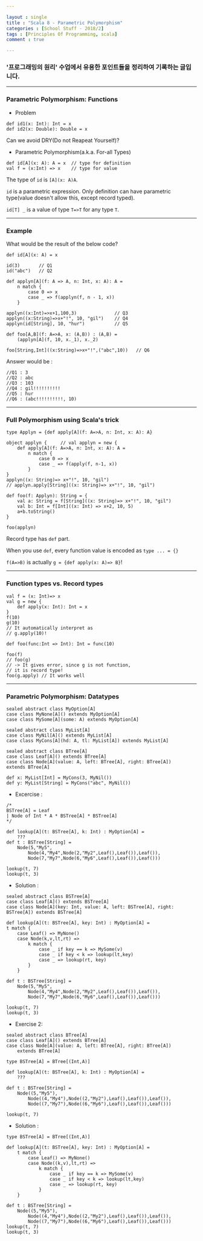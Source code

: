 ```yaml
---

layout : single
title : "Scala 8 - Parametric Polymorphism"
categories : [School Stuff - 2018/2]
tags : [Principles Of Programming, scala]
comment : true

---
```


### '프로그래밍의 원리' 수업에서 유용한 포인트들을 정리하여 기록하는 글입니다.

---

### Parametric Polymorphism: Functions

- Problem

~~~
def id1(x: Int): Int = x
def id2(x: Double): Double = x
~~~

Can we avoid DRY(Do not Reapeat Yourself)?

- Parametric Polymorphism(a.k.a. For-all Types)

~~~
def id[A](x: A): A = x	// type for definition
val f = (x:Int) => x	// type for value
~~~

The type of `id` is `[A](x: A)A`.

`id` is a parametric expression. Only definition can have parametric type(value doesn't allow this, except record typed).

`id[T] _` is a value of type `T=>T` for any type `T`.


---

### Example

What would be the result of the below code?

~~~
def id[A](x: A) = x

id(3)		// Q1
id("abc")	// Q2

def applyn[A](f: A => A, n: Int, x: A): A =
    n match {
        case 0 => x
        case _ => f(applyn(f, n - 1, x))
    }

applyn((x:Int)=>x+1,100,3) 				// Q3
applyn((x:String)=>x+"!", 10, "gil")	// Q4
applyn(id[String], 10, "hur")			// Q5

def foo[A,B](f: A=>A, x: (A,B)) : (A,B) =
    (applyn[A](f, 10, x._1), x._2)

foo[String,Int]((x:String)=>x+"!",("abc",10))	// Q6
~~~

Answer would be :

~~~
//Q1 : 3
//Q2 : abc
//Q3 : 103
//Q4 : gil!!!!!!!!!!
//Q5 : hur
//Q6 : (abc!!!!!!!!!!, 10)
~~~

---

### Full Polymorphism using Scala's trick

~~~
type Applyn = {def apply[A](f: A=>A, n: Int, x: A): A}

object applyn {		// val applyn = new {
	def apply[A](f: A=>A, n: Int, x: A): A =
		n match {
			case 0 => x
			case _ => f(apply(f, n-1, x))
		}
}
applyn((x: String)=> x+"!", 10, "gil")
// applyn.apply[String]((x: String)=> x+"!", 10, "gil")

def foo(f: Applyn): String = {
	val a: String = f[String]((x: String)=> x+"!", 10, "gil")
	val b: Int = f[Int]((x: Int) => x+2, 10, 5)
	a+b.toString()
}

foo(applyn)

~~~

Record type has `def` part.

When you use `def`, every function value is encoded as `type ... = {}`

`f(A=>B)` is actually `g = {def apply(x: A)=> B}`!

---

### Function types vs. Record types

~~~
val f = (x: Int)=> x
val g = new {
	def apply(x: Int): Int = x
}
f(10)
g(10)
// It automatically interpret as
// g.apply(10)!

def foo(func:Int => Int): Int = func(10)

foo(f)
// foo(g)
// -> It gives error, since g is not function,
// it is record type!
foo(g.apply) // It works well
~~~

---

### Parametric Polymorphism: Datatypes

~~~
sealed abstract class MyOption[A]
case class MyNone[A]() extends MyOption[A]
case class MySome[A](some: A) extends MyOption[A]

sealed abstract class MyList[A]
case class MyNil[A]() extends MyList[A]
case class MyCons[A](hd: A, tl: MyList[A]) extends MyList[A]

sealed abstract class BTree[A]
case class Leaf[A]() extends BTree[A]
case class Node[A](value: A, left: BTree[A], right: BTree[A]) 
extends BTree[A]

def x: MyList[Int] = MyCons(3, MyNil())
def y: MyList[String] = MyCons("abc", MyNil())	
~~~


- Excercise :

~~~
/*
BSTree[A] = Leaf
| Node of Int * A * BSTree[A] * BSTree[A]
*/

def lookup[A](t: BSTree[A], k: Int) : MyOption[A] =
	???
def t : BSTree[String] = 
	Node(5,"My5",
		Node(4,"My4",Node(2,"My2",Leaf(),Leaf()),Leaf()),
		Node(7,"My7",Node(6,"My6",Leaf(),Leaf()),Leaf()))

lookup(t, 7)
lookup(t, 3)
~~~

- Solution :

~~~
sealed abstract class BSTree[A]
case class Leaf[A]() extends BSTree[A]
case class Node[A](key: Int, value: A, left: BSTree[A], right: 
BSTree[A]) extends BSTree[A]

def lookup[A](t: BSTree[A], key: Int) : MyOption[A] =
t match {
	case Leaf() => MyNone()
	case Node(k,v,lt,rt) =>
		k match {
			case _ if key == k => MySome(v)
			case _ if key < k => lookup(lt,key)
			case _ => lookup(rt, key)
		}
	}

def t : BSTree[String] =
	Node(5,"My5",
		Node(4,"My4",Node(2,"My2",Leaf(),Leaf()),Leaf()),
		Node(7,"My7",Node(6,"My6",Leaf(),Leaf()),Leaf()))

lookup(t, 7)
lookup(t, 3)
~~~


- Exercise 2:


~~~
sealed abstract class BTree[A]
case class Leaf[A]() extends BTree[A]
case class Node[A](value: A, left: BTree[A], right: BTree[A])
	extends BTree[A]

type BSTree[A] = BTree[(Int,A)]

def lookup[A](t: BSTree[A], k: Int) : MyOption[A] =
	???

def t : BSTree[String] =
	Node((5,"My5"),
		Node((4,"My4"),Node((2,"My2"),Leaf(),Leaf()),Leaf()),
		Node((7,"My7"),Node((6,"My6"),Leaf(),Leaf()),Leaf()))

lookup(t, 7)
~~~


- Solution : 

~~~
type BSTree[A] = BTree[(Int,A)]

def lookup[A](t: BSTree[A], key: Int) : MyOption[A] =
	t match {
		case Leaf() => MyNone()
		case Node((k,v),lt,rt) =>
			k match {
				case _ if key == k => MySome(v)
				case _ if key < k => lookup(lt,key)
				case _ => lookup(rt, key)
			}
	}

def t : BSTree[String] =
	Node((5,"My5"),
		Node((4,"My4"),Node((2,"My2"),Leaf(),Leaf()),Leaf()),
		Node((7,"My7"),Node((6,"My6"),Leaf(),Leaf()),Leaf()))
lookup(t, 7)
lookup(t, 3)
~~~






























